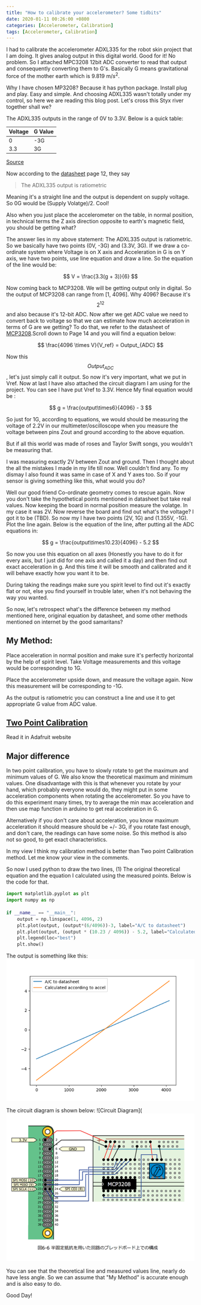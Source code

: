```yaml
---
title: "How to calibrate your accelerometer? Some tidbits"  
date: 2020-01-11 00:26:00 +0800  
categories: [Accelerometer, Calibration]  
tags: [Accelerometer, Calibration]  
---
```


I had to calibrate the accelerometer ADXL335 for the robot skin project that I am doing. It gives analog output in this digital world. Good for it! No problem. So I attached MPC3208 12bit ADC converter to read that output and consequently converting them to G's. Basically G means gravitational force of the mother earth which is 9.819 m/$s^2$.

Why I have chosen MP3208? Because it has python package. Install plug and play. Easy and simple. And choosing ADXL335 wasn't totally under my control, so here we are reading this blog post. Let's cross this Styx river together shall we?

The ADXL335 outputs in the range of 0V to 3.3V. Below is a quick table:

| Voltage | G Value |   
|---------|---------|
| 0       | -3G     |   
| 3.3     | 3G      |  

[Source](https://www.adafruit.com/product/163)

Now according to the [datasheet](https://www.analog.com/media/en/technical-documentation/data-sheets/ADXL335.pdf) page 12, they say

> The ADXL335 output is ratiometric

Meaning it's a straight line and the output is dependent on supply voltage. So 0G would be (Supply Volatge)/2. Cool!

Also when you just place the accelerometer on the table, in normal position, in technical terms the Z axis direction opposite to earth's magnetic field, you should be getting what?

The answer lies in my above statement: The ADXL335 output is ratiometric. So we basically have two points (0V, -3G) and (3.3V, 3G). If we draw a co-ordinate system where Voltage is on X axis and Acceleration in G is on Y axis, we have two points, use line equation and draw a line. So the equation of the line would be:

$$
V = \frac{3.3(g + 3)}{6}
$$

Now coming back to MCP3208. We will be getting output only in digital. So the output of MCP3208 can range from [1, 4096]. Why 4096? Because it's $$2^12$$ and also because it's 12-bit ADC. Now after we get ADC value we need to convert back to voltage so that we can estimate how much acceleration in terms of G are we getting? To do that, we refer to the datasheet of [MCP3208](https://ww1.microchip.com/downloads/en/DeviceDoc/21298c.pdf).Scroll down to Page 14 and you will find a equation below:

$$
\frac{4096 \times V}{V_ref} = Output_{ADC}
$$

Now this $$Output_{ADC}$$, let's just simply call it output. So now it's very important, what we put in Vref. Now at last I have also attached the circuit diagram I am using for the project. You can see I have put Vref to 3.3V. Hence My final equation would be :

$$
g = \frac{output\times6}{4096} - 3
$$

So just for 1G, according to equations, we would should be measuring the voltage of 2.2V in our multimeter/oscilloscope when you measure the voltage between pins Zout and ground according to the above equation.

But if all this world was made of roses and Taylor Swift songs, you wouldn't be measuring that.

I was measuring exactly 2V between Zout and ground. Then I thought about the all the mistakes I made in my life till now. Well couldn't find any. To my dismay I also found it was same in case of X and Y axes too. So if your sensor is giving something like this, what would you do?

Well our good friend Co-ordinate geometry comes to rescue again. Now you don't take the hypothetical points mentioned in datasheet but take real values. Now keeping the board in normal position measure the volatge. In my case it was 2V. Now reverse the board and find out what's the voltage? I got it to be (TBD). So now my I have two points (2V, 1G) and (1.355V, -1G). Plot the line again. Below is the equation of the line, after putting all the ADC equations in:

$$
g = \frac{output\times10.23}{4096} - 5.2
$$

So now you use this equation on all axes (Honestly you have to do it for every axis, but I just did for one axis and called it a day) and then find out exact acceleration in g. And this time it will be smooth and calibrated and it will behave exactly how you want it to be.

During taking the readings make sure you spirit level to find out it's exactly flat or not, else you find yourself in trouble later, when it's not behaving the way you wanted.

So now, let's retrospect what's the difference between my method mentioned here, original equation by datasheet, and some other methods mentioned on internet by the good samaritans?

## My Method:

Place acceleration in normal position and make sure it's perfectly horizontal by the help of spirit level. Take Voltage measurements and this voltage would be corresponding to 1G.

Place the accelerometer upside down, and measure the voltage again. Now this measurement will be corresponding to -1G.

As the output is ratiometric you can construct a line and use it to get appropriate G value from ADC value.

## [Two Point Calibration](https://learn.adafruit.com/calibrating-sensors/two-point-calibration)

Read it in Adafruit website

## Major difference

In two point calibration, you have to slowly rotate to get the maximum and minimum values of G. We also know the theoretical maximum and minimum values. One disadvantage with this is that whenever you rotate by your hand, which probably everyone would do, they might put in some acceleration components when rotating the accelerometer. So you have to do this experiment many times, try to average the min max acceleration and then use map function in arduino to get real acceleration in G.

Alternatively if you don't care about acceleration, you know maximum acceleration it should measure should be +/- 3G, if you rotate fast enough, and don't care, the readings can have some noise. So this method is also not so good, to get exact characteristics.

In my view I think my calibration method is better than Two point Calibration method. Let me know your view in the comments.

So now I used python to draw the two lines, (1) The original theoretical equation and the equation I calculated using the measured points. Below is the code for that.

```python
import matplotlib.pyplot as plt
import numpy as np

if __name__ == "__main__":
    output = np.linspace(1, 4096, 2)
    plt.plot(output, (output*(6/4096))-3, label="A/C to datasheet")
    plt.plot(output, (output * (10.23 / 4096)) - 5.2, label="Calculated according to accel")
    plt.legend(loc="best")
    plt.show()

```

The output is something like this:
![Theoretical Vs Real](/assets/img/accel_calibration/real_vs_calculated.png)

The circuit diagram is shown below:
![Circuit Diagram](![Theoretical Vs Real](/assets/img/accel_calibration/circuit_diagram.png)

You can see that the theoretical line and measured values line, nearly do have less angle. So we can assume that "My Method" is accurate enough and is also easy to do.

Good Day!
